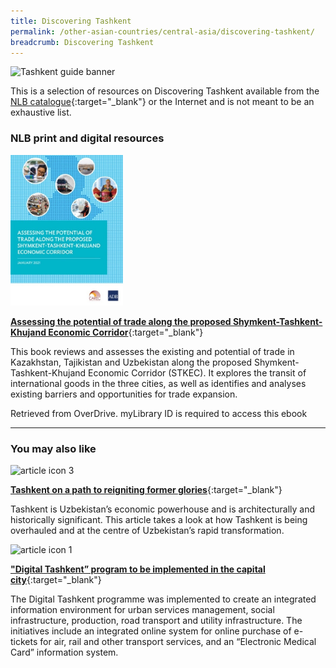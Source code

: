 ```yaml
---
title: Discovering Tashkent
permalink: /other-asian-countries/central-asia/discovering-tashkent/
breadcrumb: Discovering Tashkent
---
```

<img src="\images\central-asia\tashkent-guide.jpg" alt="Tashkent guide banner" style="width:800px;" />

This is a selection of resources on Discovering Tashkent available from the [NLB catalogue](http://catalogue.nlb.gov.sg/){:target="_blank"} or the Internet and is not meant to be an exhaustive list.

### **NLB print and digital resources**

<img src="/images/book-covers/Shymkent Tashkent Khujand Economic corridor.jpg" style="width:180px;" />

[**Assessing the potential of trade along the proposed Shymkent-Tashkent-Khujand Economic Corridor**](https://nlb.overdrive.com/media/6413195){:target="_blank"}


This book reviews and assesses the existing and potential of trade in Kazakhstan, Tajikistan and Uzbekistan along the proposed Shymkent-Tashkent-Khujand Economic Corridor (STKEC). It explores the transit of international goods in the three cities, as well as identifies and analyses existing barriers and opportunities for trade expansion.

Retrieved from OverDrive. myLibrary ID is required to access this ebook

---

### **You may also like**

<img src="/images/resources/Article 3.jpg" alt="article icon 3" style="width:180px;" />

[**Tashkent on a path to reigniting former glories**](https://investmentmonitor.ai/analysis/tashkent-uzbekistan-investment-history-asia){:target="_blank"}

Tashkent is Uzbekistan’s economic powerhouse and is architecturally and historically significant. This article takes a look at how Tashkent is being overhauled and at the centre of Uzbekistan’s rapid transformation.

<img src="/images/resources/Article 1.jpg" alt="article icon 1" style="width:180px;" />

[**"Digital Tashkent” program to be implemented in the capital city**](https://kun.uz/en/news/2020/03/19/digital-tashkent-program-to-be-implemented-in-the-capital-city ){:target="_blank"}

The Digital Tashkent programme was implemented to create an integrated information environment for urban services management, social infrastructure, production, road transport and utility infrastructure. The initiatives include an integrated online system for online purchase of e-tickets for air, rail and other transport services, and an “Electronic Medical Card” information system.